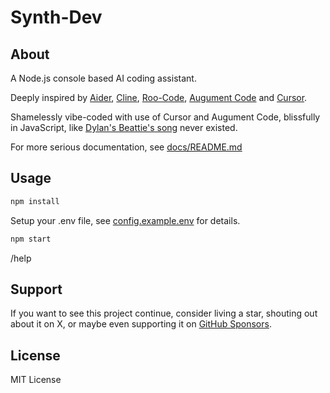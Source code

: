 # Synth-Dev

## About

A Node.js console based AI coding assistant.

Deeply inspired by [Aider](https://github.com/Aider-AI/aider), [Cline](https://github.com/cline/cline), [Roo-Code](https://github.com/RooCodeInc/Roo-Code), [Augument Code](https://www.augmentcode.com/) and [Cursor](https://www.cursor.com/). 

Shamelessly vibe-coded with use of Cursor and Augument Code, blissfully in JavaScript, like [Dylan's Beattie's song](https://www.youtube.com/watch?v=jxi0ETwDvws&t=250s) never existed.

For more serious documentation, see [docs/README.md](docs/README.md)

## Usage

```bash
npm install
```

Setup your .env file, see [config.example.env](config.example.env) for details.

```bash
npm start
```

/help


## Support

If you want to see this project continue, consider living a star, shouting out about it on X, 
or maybe even supporting it on [GitHub Sponsors](https://github.com/sponsors/adamskrodzki).

## License

MIT License
